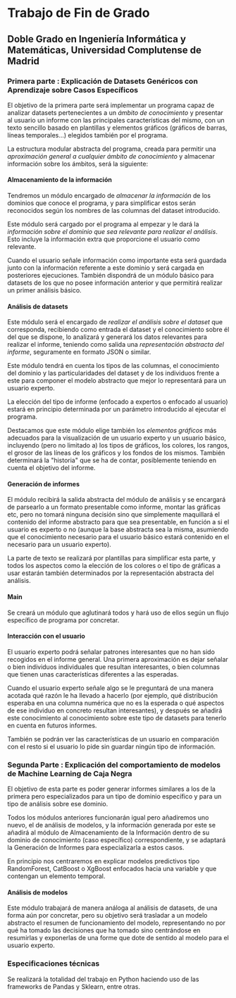 # Trabajo de Fin de Grado
## Doble Grado en Ingeniería Informática y Matemáticas, Universidad Complutense de Madrid

### Primera parte : Explicación de Datasets Genéricos con Aprendizaje sobre Casos Específicos

El objetivo de la primera parte será implementar un programa capaz de analizar datasets pertenecientes a un
*ámbito de conocimiento* y presentar al usuario un informe con las principales características del mismo,
con un texto sencillo basado en plantillas y elementos gráficos (gráficos de barras, líneas temporales...) elegidos 
también por el programa.

La estructura modular abstracta del programa, creada para permitir una *aproximación general a cualquier ámbito de conocimiento* y almacenar información sobre los ámbitos, será la siguiente:

#### Almacenamiento de la información 

Tendremos un módulo encargado de *almacenar la información* de los dominios que conoce el programa, y para simplificar
estos serán reconocidos según los nombres de las columnas del dataset introducido.

Este módulo será cargado por el programa al empezar y le dará la *información sobre el dominio que sea relevante para
realizar el análisis*. Esto incluye la información extra que proporcione el usuario como relevante.

Cuando el usuario señale información como importante esta será guardada junto con la información referente a este
dominio y será cargada en posteriores ejecuciones. También dispondrá de un módulo básico para datasets de los que no posee información anterior y que permitirá realizar un primer análisis básico.

#### Análisis de datasets

Este módulo será el encargado de *realizar el análisis sobre el dataset* que corresponda,
recibiendo como entrada el dataset y el conocimiento sobre él del que se dispone, lo analizará y
generará los datos relevantes para realizar el informe, teniendo como salida
una *representación abstracta del informe*, seguramente en formato JSON o similar.

Este módulo tendrá en cuenta los tipos de las columnas, el conocimiento del dominio y las particularidades
del dataset y de los individuos frente a este para componer el modelo abstracto que mejor lo representará
para un usuario experto.

La elección del tipo de informe (enfocado a expertos o enfocado al usuario) estará en principio determinada por un parámetro introducido al ejecutar el programa.

Destacamos que este módulo elige también los *elementos gráficos* más adecuados para la visualización de un
usuario experto y un usuario básico, incluyendo (pero no limitado a) los tipos de gráficos, los colores,
los rangos, el grosor de las líneas de los gráficos y los fondos de los mismos.
También determinará la "historia" que se ha de contar, posiblemente teniendo en cuenta el objetivo del informe.



#### Generación de informes

El módulo recibirá la salida abstracta del módulo de análisis y se encargará de parsearlo a un formato
presentable como informe, montar las gráficas etc, pero no tomará ninguna decisión sino que simplemente 
maquillará el contenido del informe abstracto para que sea presentable, en función a si el usuario es experto
o no (aunque la base abstracta sea la misma, asumiendo que el conocimiento necesario para el usuario básico
estará contenido en el necesario para un usuario experto).

La parte de texto se realizará por plantillas para simplificar esta parte, y todos los aspectos como la elección
de los colores o el tipo de gráficas a usar estarán también determinados por la representación abstracta del análisis.

#### Main

Se creará un módulo que aglutinará todos y hará uso de ellos según un flujo específico de programa por concretar.

#### Interacción con el usuario

El usuario experto podrá señalar patrones interesantes que no han sido recogidos en el informe general.
Una primera aproximación es dejar señalar o bien individuos individuales que resultan interesantes,
o bien columnas que tienen unas características diferentes a las esperadas.

Cuando el usuario experto señale algo se le preguntará de una manera acotada qué razón le ha llevado a hacerlo
(por ejemplo, qué distribución esperaba en una columna numérica que no es la esperada o qué aspectos de ese
individuo en concreto resultan interesantes), y después se añadirá este conocimiento al conocimiento sobre
este tipo de datasets para tenerlo en cuenta en futuros informes.

También se podrán ver las características de un usuario en comparación con el resto si el usuario lo pide sin
guardar ningún tipo de información.


### Segunda Parte : Explicación del comportamiento de modelos de Machine Learning de Caja Negra

El objetivo de esta parte es poder generar informes similares a los de la primera pero especializados
para un tipo de dominio específico y para un tipo de análisis sobre ese dominio.

Todos los módulos anteriores funcionarán igual pero añadiremos uno nuevo, el de análisis de modelos,
y la información generada por este se añadirá al módulo de Almacenamiento de la Información dentro de su
dominio de conocimiento (caso específico) correspondiente, y se adaptará la Generación de Informes para
especializarla a estos casos.

En principio nos centraremos en explicar modelos predictivos tipo RandomForest, CatBoost o XgBoost enfocados
hacia una variable y que contengan un elemento temporal.

#### Análisis de modelos

Este módulo trabajará de manera análoga al análisis de datasets, de una forma aún por concretar, pero su objetivo
será trasladar a un modelo abstracto el resumen de funcionamiento del modelo, representando no por qué ha tomado las
decisiones que ha tomado sino centrándose en resumirlas y exponerlas de una forme que dote de sentido al modelo
para el usuario experto.

### Especificaciones técnicas

Se realizará la totalidad del trabajo en Python haciendo uso de las frameworks de Pandas y Sklearn, entre otras.
